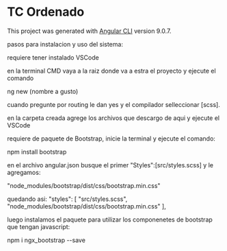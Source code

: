 # TC Ordenado

This project was generated with [Angular CLI](https://github.com/angular/angular-cli) version 9.0.7.

pasos para instalacion y uso del sistema:

requiere tener instalado VSCode

en la terminal CMD vaya a la raiz donde va a estra el proyecto y ejecute el comando

ng new (nombre a gusto) 

cuando pregunte por routing le dan yes
 y el compilador selleccionar [scss].

en la carpeta creada agrege los archivos que descargo de aqui y ejecute el VSCode

requiere de paquete de Bootstrap, inicie la terminal y ejecute el comando:

npm install bootstrap

en el archivo  angular.json busque el primer "Styles":[src/styles.scss] y le agregamos:

"node_modules/bootstrap/dist/css/bootstrap.min.css"

quedando asi:
"styles": [
       "src/styles.scss",
        "node_modules/bootstrap/dist/css/bootstrap.min.css"
],

luego instalamos el paquete para utilizar los componenetes de bootstrap que tengan javascript:

npm i ngx_bootstrap --save




